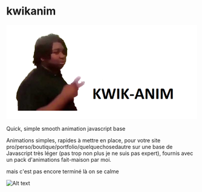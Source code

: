 # kwikanim

![Alt text](./kwikanim-logo.png "a title")

Quick, simple smooth animation javascript base

Animations simples, rapides à mettre en place, pour votre site pro/perso/boutique/portfolio/quelquechosedautre sur une base de Javascript très léger (pas trop non plus je ne suis pas expert), fournis avec un pack d'animations fait-maison par moi.

mais c'est pas encore terminé là on se calme

![Alt text](https://media.tenor.com/images/a191f33e9a2c714ef69c06d84f26df66/tenor.gif "a title")
